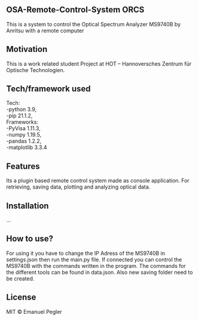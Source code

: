 ## OSA-Remote-Control-System ORCS
This is a system to control the Optical Spectrum Analyzer MS9740B by Anritsu with a remote computer

## Motivation
This is a work related student Project at HOT – Hannoversches Zentrum für Optische Technologien. 


## Tech/framework used
Tech:<br>
-python 3.9, <br> 
-pip 21.1.2, <br>
Frameworks: <br>
-PyVisa 1.11.3, <br>
-numpy 1.19.5, <br>
-pandas 1.2.2, <br>
-matplotlib 3.3.4 <br>


## Features
Its a plugin based remote control system made as console application. For retrieving, saving data, plotting and analyzing optical data.

## Installation
...

## How to use?
For using it you have to change the IP Adress of the MS9740B in settings.json then run the main.py file. If connected you can control the MS9740B with the commands written in the program. The commands for the different tools can be found in data.json. Also new saving folder need to be created.


## License

MIT © Emanuel Pegler
